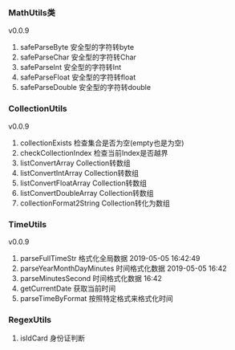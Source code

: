 
### MathUtils类
v0.0.9
1. safeParseByte 安全型的字符转byte<br/>
2. safeParseChar 安全型的字符转Char<br/>
3. safeParseInt  安全型的字符转Int<br/>
4. safeParseFloat 安全型的字符转float<br/>
5. safeParseDouble 安全型的字符转double<br/>

### CollectionUtils
v0.0.9
1. collectionExists  检查集合是否为空(empty也是为空)
2. checkCollectionIndex 检查当前Index是否越界
3. listConvertArray     Collection<String>转数组
4. listConvertIntArray  Collection<Int>转数组
5. listConvertFloatArray  Collection<Float>转数组
6. listConvertDoubleArray Collection<Double>转数组
7. collectionFormat2String  Collection转化为数组

### TimeUtils
v0.0.9
1. parseFullTimeStr  格式化全局数据 2019-05-05 16:42:49
2. parseYearMonthDayMinutes  时间格式化数据 2019-05-05 16:42
3. parseMinutesSecond 时间格式化数据 16:42
4. getCurrentDate 获取当前时间
4. parseTimeByFormat  按照特定格式来格式化时间

### RegexUtils
1.  isIdCard 身份证判断
